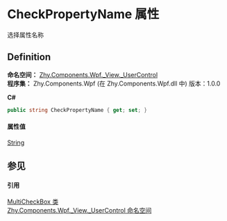 # CheckPropertyName 属性


选择属性名称



## Definition
**命名空间：** <a href="N_Zhy_Components_Wpf__View__UserControl">Zhy.Components.Wpf._View._UserControl</a>  
**程序集：** Zhy.Components.Wpf (在 Zhy.Components.Wpf.dll 中) 版本：1.0.0

**C#**
``` C#
public string CheckPropertyName { get; set; }
```



#### 属性值
<a href="https://learn.microsoft.com/dotnet/api/system.string" target="_blank" rel="noopener noreferrer">String</a>

## 参见


#### 引用
<a href="T_Zhy_Components_Wpf__View__UserControl_MultiCheckBox">MultiCheckBox 类</a>  
<a href="N_Zhy_Components_Wpf__View__UserControl">Zhy.Components.Wpf._View._UserControl 命名空间</a>  

